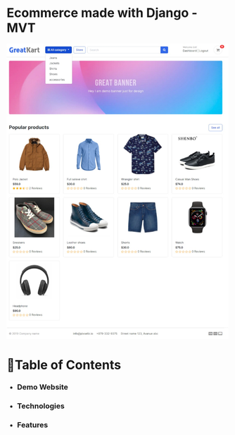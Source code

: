 # **Ecommerce made with Django - MVT**

![Index-of-my-webiste](https://github.com/annoyingoragen/django-ecommerce-/blob/main/kartapp/static/kartapp/images/Web%20capture_Index.jpeg)

# **📌Table of Contents**
- ### Demo Website
- ### Technologies
- ### Features
